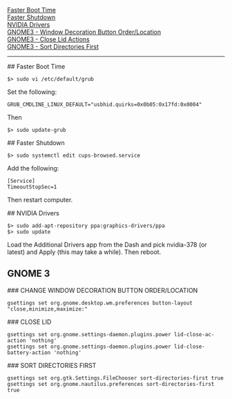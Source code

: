 [Faster Boot Time](#fasterboot)<br/>
[Faster Shutdown](#fastershutdown)<br/>
[NVIDIA Drivers](#nvidia)<br/>
[GNOME3 - Window Decoration Button Order/Location](#windowdecoration)<br/>
[GNOME3 - Close Lid Actions](#closelid)<br/>
[GNOME3 - Sort Directories First](#sortdirs)<br/>
<hr>

<a name="fasterboot"></a>## Faster Boot Time
```
$> sudo vi /etc/default/grub
```
Set the following:
```
GRUB_CMDLINE_LINUX_DEFAULT="usbhid.quirks=0x0b05:0x17fd:0x0004"
```

Then
```
$> sudo update-grub
```

<a name="fastershutdown"></a>## Faster Shutdown
```
$> sudo systemctl edit cups-browsed.service
```
Add the following:
```
[Service]
TimeoutStopSec=1
```
Then restart computer.

<a name="nvidia"></a>## NVIDIA Drivers
```
$> sudo add-apt-repository ppa:graphics-drivers/ppa
$> sudo update
```
Load the Additional Drivers app from the Dash and pick nvidia-378 (or latest) and Apply (this may take a while).  Then reboot.

## GNOME 3
<a name="windowdecoration"></a>### CHANGE WINDOW DECORATION BUTTON ORDER/LOCATION
```
gsettings set org.gnome.desktop.wm.preferences button-layout "close,minimize,maximize:"
```
<a name="closelid"></a>### CLOSE LID
```
gsettings set org.gnome.settings-daemon.plugins.power lid-close-ac-action 'nothing'
gsettings set org.gnome.settings-daemon.plugins.power lid-close-battery-action 'nothing'
```

<a name="sortdirs"></a>### SORT DIRECTORIES FIRST
```
gsettings set org.gtk.Settings.FileChooser sort-directories-first true
gsettings set org.gnome.nautilus.preferences sort-directories-first true
```
